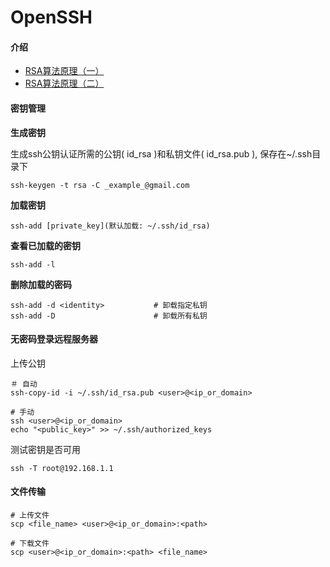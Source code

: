# OpenSSH


#### 介绍

*  [RSA算法原理（一）](http://www.ruanyifeng.com/blog/2013/06/rsa_algorithm_part_one.html)
* [RSA算法原理（二）](http://www.ruanyifeng.com/blog/2013/07/rsa_algorithm_part_two.html)



#### 密钥管理

**生成密钥**

生成ssh公钥认证所需的公钥( id_rsa )和私钥文件( id_rsa.pub ), 保存在~/.ssh目录下

	ssh-keygen -t rsa -C _example_@gmail.com
	
**加载密钥**			

	ssh-add [private_key](默认加载: ~/.ssh/id_rsa)			
**查看已加载的密钥**

	ssh-add -l
	
**删除加载的密码**

	ssh-add -d <identity> 			# 卸载指定私钥
	ssh-add -D 						# 卸载所有私钥
	
	
#### 无密码登录远程服务器

上传公钥
	
	＃ 自动
	ssh-copy-id -i ~/.ssh/id_rsa.pub <user>@<ip_or_domain>
	
	# 手动
	ssh <user>@<ip_or_domain>
	echo "<public_key>" >> ~/.ssh/authorized_keys
	
测试密钥是否可用

	ssh -T root@192.168.1.1
	
	
#### 文件传输

	
	# 上传文件
	scp <file_name> <user>@<ip_or_domain>:<path>
	
	# 下载文件
	scp <user>@<ip_or_domain>:<path> <file_name>
	

	

	
